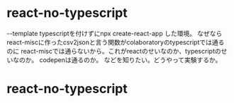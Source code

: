 # react-no-typescript
--template typescriptを付けずにnpx create-react-app
した環境。
なぜならreact-miscに作ったcsv2jsonと言う関数がcolaboratoryのtypescriptでは通るのに
react-miscでは通らないから。これがreactのせいなのか、typescriptのせいなのか。
codepenは通るのか。
などを知りたい。どうやって実験するか。

# react-no-typescript
